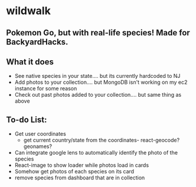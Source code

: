 # wildwalk

## Pokemon Go, but with real-life species! Made for BackyardHacks.

## What it does

- See native species in your state.... but its currently hardcoded to NJ
- Add photos to your collection.... but MongoDB isn't working on my ec2 instance for some reason
- Check out past photos added to your collection.... but same thing as above

## To-do List:

- Get user coordinates
  - get current country/state from the coordinates- react-geocode? geonames?
- Can integrate google lens to automatically identify the photo of the species
- React-image to show loader while photos load in cards
- Somehow get photos of each species on its card
- remove species from dashboard that are in collection
